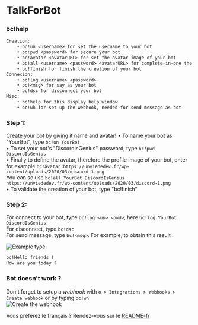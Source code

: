 # TalkForBot

### bc!help
```txt
Creation:
    • bc!un <username> for set the username to your bot
    • bc!pwd <password> for secure your bot
    • bc!avatar <avatarURL> for set the avatar image of your bot
    • bc!all <username> <password> <avatarURL> for complete-in-one the creation of bots
    • bc!finish for finish the creation of your bot
Connexion:
    • bc!log <username> <password> 
    • bc!<msg> for say as your bot
    • bc!dsc for disconnect your bot
Misc:
    • bc!help for this display help window
    • bc!wh for set up the webhook, needed for send message as bot
```

### Step 1:
Create your bot by giving it name and avatar!
• To name your bot as "YourBot", type `bc!un YourBot`<br>
• To set your bot's "DiscordIsGenius" password, type `bc!pwd DiscordIsGenius`<br>
• Finally to define the avatar, therefore the profile image of your bot, enter for example `bc!avatar https://unviededev.fr/wp-content/uploads/2020/03/discord-1.png`<br>
You can so use `bc!all YourBot DiscordIsGenius https://unviededev.fr/wp-content/uploads/2020/03/discord-1.png`<br>
• To validate the creation of your bot, type "bc!finish"<br>

### Step 2:
For connect to your bot, type `bc!log <un> <pwd>`; here `bc!log YourBot DiscordIsGenius`<br>
For disconnect, type `bc!dsc`<br>
For send message, type `bc!<msg>`. For example, to obtain this result :<br>

![Example](https://cdn.discordapp.com/attachments/833611556411277362/833614678470819870/unknown.png)
type
```txt
bc!Hello friends !
How are you today ?
```

### Bot doesn't work ?
Don't forget to setup a *webhook* with `⚙️ > Integrations > Webhooks > Create webhook` or by typing `bc!wh`<br>
![Create the webhook](https://discordjs.guide/assets/img/creating-webhooks-1.6ad23b58.png)

Vous préférez le français ? Rendez-vous sur le [README-fr](./README-fr.md)
